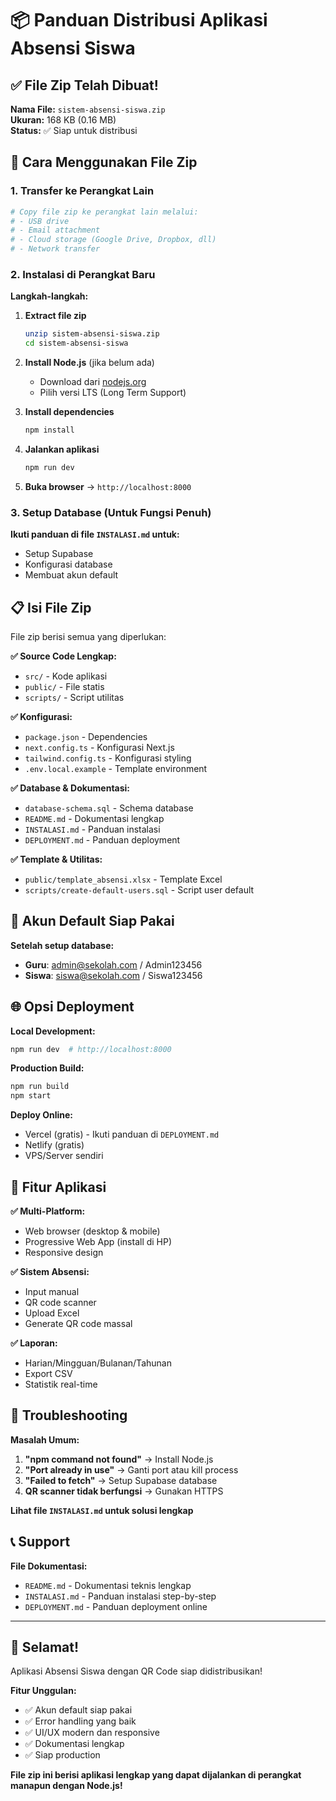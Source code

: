 # 📦 Panduan Distribusi Aplikasi Absensi Siswa

## ✅ File Zip Telah Dibuat!

**Nama File:** `sistem-absensi-siswa.zip`  
**Ukuran:** 168 KB (0.16 MB)  
**Status:** ✅ Siap untuk distribusi

## 🚀 Cara Menggunakan File Zip

### 1. Transfer ke Perangkat Lain
```bash
# Copy file zip ke perangkat lain melalui:
# - USB drive
# - Email attachment
# - Cloud storage (Google Drive, Dropbox, dll)
# - Network transfer
```

### 2. Instalasi di Perangkat Baru

**Langkah-langkah:**
1. **Extract file zip**
   ```bash
   unzip sistem-absensi-siswa.zip
   cd sistem-absensi-siswa
   ```

2. **Install Node.js** (jika belum ada)
   - Download dari [nodejs.org](https://nodejs.org)
   - Pilih versi LTS (Long Term Support)

3. **Install dependencies**
   ```bash
   npm install
   ```

4. **Jalankan aplikasi**
   ```bash
   npm run dev
   ```

5. **Buka browser** → `http://localhost:8000`

### 3. Setup Database (Untuk Fungsi Penuh)

**Ikuti panduan di file `INSTALASI.md` untuk:**
- Setup Supabase
- Konfigurasi database
- Membuat akun default

## 📋 Isi File Zip

File zip berisi semua yang diperlukan:

**✅ Source Code Lengkap:**
- `src/` - Kode aplikasi
- `public/` - File statis
- `scripts/` - Script utilitas

**✅ Konfigurasi:**
- `package.json` - Dependencies
- `next.config.ts` - Konfigurasi Next.js
- `tailwind.config.ts` - Konfigurasi styling
- `.env.local.example` - Template environment

**✅ Database & Dokumentasi:**
- `database-schema.sql` - Schema database
- `README.md` - Dokumentasi lengkap
- `INSTALASI.md` - Panduan instalasi
- `DEPLOYMENT.md` - Panduan deployment

**✅ Template & Utilitas:**
- `public/template_absensi.xlsx` - Template Excel
- `scripts/create-default-users.sql` - Script user default

## 🎯 Akun Default Siap Pakai

**Setelah setup database:**
- **Guru**: admin@sekolah.com / Admin123456
- **Siswa**: siswa@sekolah.com / Siswa123456

## 🌐 Opsi Deployment

**Local Development:**
```bash
npm run dev  # http://localhost:8000
```

**Production Build:**
```bash
npm run build
npm start
```

**Deploy Online:**
- Vercel (gratis) - Ikuti panduan di `DEPLOYMENT.md`
- Netlify (gratis)
- VPS/Server sendiri

## 📱 Fitur Aplikasi

**✅ Multi-Platform:**
- Web browser (desktop & mobile)
- Progressive Web App (install di HP)
- Responsive design

**✅ Sistem Absensi:**
- Input manual
- QR code scanner
- Upload Excel
- Generate QR code massal

**✅ Laporan:**
- Harian/Mingguan/Bulanan/Tahunan
- Export CSV
- Statistik real-time

## 🔧 Troubleshooting

**Masalah Umum:**
1. **"npm command not found"** → Install Node.js
2. **"Port already in use"** → Ganti port atau kill process
3. **"Failed to fetch"** → Setup Supabase database
4. **QR scanner tidak berfungsi** → Gunakan HTTPS

**Lihat file `INSTALASI.md` untuk solusi lengkap**

## 📞 Support

**File Dokumentasi:**
- `README.md` - Dokumentasi teknis lengkap
- `INSTALASI.md` - Panduan instalasi step-by-step
- `DEPLOYMENT.md` - Panduan deployment online

---

## 🎉 Selamat!

Aplikasi Absensi Siswa dengan QR Code siap didistribusikan!

**Fitur Unggulan:**
- ✅ Akun default siap pakai
- ✅ Error handling yang baik
- ✅ UI/UX modern dan responsive
- ✅ Dokumentasi lengkap
- ✅ Siap production

**File zip ini berisi aplikasi lengkap yang dapat dijalankan di perangkat manapun dengan Node.js!**
